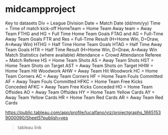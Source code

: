 # midcampproject
Key to datasets
Div = League Division
Date = Match Date (dd/mm/yy)
Time = Time of match kick-off
HomeTeam = Home Team
Away team = Away Team
FTHG and HG = Full Time Home Team Goals
FTAG and AG = Full-Time Away Team Goals
FTR and Res = Full-Time Result (H=Home Win, D=Draw, A=Away Win)
HTHG = Half Time Home Team Goals
HTAG = Half Time Away Team Goals
HTR = Half Time Result (H=Home Win, D=Draw, A=Away Win
Match Statistics (where available)
Attendance = Crowd Attendance
Referee = Match Referee
HS = Home Team Shots
AS = Away Team Shots
HST = Home Team Shots on Target
AST = Away Team Shots on Target
HHW = Home Team Hit Woodwork
AHW = Away Team Hit Woodwork
HC = Home Team Corners
AC = Away Team Corners
HF = Home Team Fouls Committed
AF = Away Team Fouls Committed
HFKC = Home Team Free Kicks Conceded
AFKC = Away Team Free Kicks Conceded
HO = Home Team Offsides
AO = Away Team Offsides
HY = Home Team Yellow Cards
AY = Away Team Yellow Cards
HR = Home Team Red Cards
AR = Away Team Red Cards



https://public.tableau.com/app/profile/lucalfano/viz/projectgraphs_16651539000090/Sheet5?publish=yes
>tableau link 

